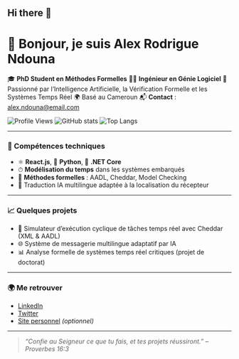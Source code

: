 ## Hi there 👋

<!--
**ndounalex/ndounalex** is a ✨ _special_ ✨ repository because its `README.md` (this file) appears on your GitHub profile.

Here are some ideas to get you started:

- 🔭 I’m currently working on ...
- 🌱 I’m currently learning ...
- 👯 I’m looking to collaborate on ...
- 🤔 I’m looking for help with ...
- 💬 Ask me about ...
- 📫 How to reach me: ...
- 😄 Pronouns: ...
- ⚡ Fun fact: ...
-->

# 👋 Bonjour, je suis Alex Rodrigue Ndouna

🎓 **PhD Student en Méthodes Formelles**
👨‍💻 **Ingénieur en Génie Logiciel**
🧠 Passionné par l’Intelligence Artificielle, la Vérification Formelle et les Systèmes Temps Réel
🌍 Basé au Cameroun
📬 **Contact** : [alex.ndouna@email.com](mailto:alex.ndouna@email.com)

![Profile Views](https://komarev.com/ghpvc/?username=alexndouna\&label=Vues%20du%20profil\&color=0e75b6\&style=flat)
![GitHub stats](https://github-readme-stats.vercel.app/api?username=alexndouna\&show_icons=true\&theme=default)
![Top Langs](https://github-readme-stats.vercel.app/api/top-langs/?username=alexndouna\&layout=compact)

---

### 🔧 Compétences techniques

* ⚛️ **React.js**, 🐍 **Python**, 🧱 **.NET Core**
* ⏱ **Modélisation du temps** dans les systèmes embarqués
* 📐 **Méthodes formelles** : AADL, Cheddar, Model Checking
* 🔄 Traduction IA multilingue adaptée à la localisation du récepteur

---

### 📈 Quelques projets

* 🔧 Simulateur d’exécution cyclique de tâches temps réel avec Cheddar (XML & AADL)
* 🌐 Système de messagerie multilingue adaptatif par IA
* 📊 Analyse formelle de systèmes temps réel critiques (projet de doctorat)

---

### 🌍 Me retrouver

* [LinkedIn](https://linkedin.com/in/tonprofil)
* [Twitter](https://twitter.com/tonprofil)
* [Site personnel](https://tonsite.dev) *(optionnel)*

---

> *“Confie au Seigneur ce que tu fais, et tes projets réussiront.” – Proverbes 16:3*

